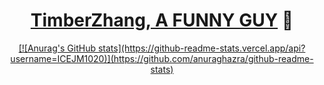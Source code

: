 <p>
  <h1 align="center">
    <b><a href="http://blog.icetimber.site">TimberZhang, A FUNNY GUY</a> 👋</b>
  </h1>
</p>

<p align="center">
  <a href="https://github.com/P3TERX">
   [![Anurag's GitHub stats](https://github-readme-stats.vercel.app/api?username=ICEJM1020)](https://github.com/anuraghazra/github-readme-stats)
    </a>
</p>



 
